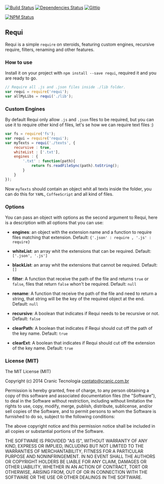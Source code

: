 [![Build Status](https://travis-ci.org/cranic/node-requi.png)](https://travis-ci.org/cranic/node-requi) [![Dependencies Status](https://david-dm.org/cranic/node-requi.png)](https://david-dm.org/cranic/node-requi) [![Gittip](http://img.shields.io/gittip/cranic.png)](https://www.gittip.com/cranic)

[![NPM Status](https://nodei.co/npm/requi.png?downloads=true)](http://npmjs.org/package/requi)

## Requi

Requi is a simple `require` on steroids, featuring custom engines, recursive
require, filters, renaming and other features.

### How to use

Install it on your project with `npm install --save requi`, required it and
you are ready to go.

```javascript
// Require all .js and .json files inside ./lib folder.
var requi = require('requi');
var allMyLibs = requi('./lib');
```

### Custom Engines

By default Requi only allow `.js` and `.json` files to be required, but you can
use it to require other kind of files, let's se how we can require text files :)

```javascript
var fs = require('fs');
var requi = require('requi');
var myTexts = requi('./texts', {
    recursive : true,
    whiteList : ['.txt'],
    engines : {
        '.txt' : function(path){
            return fs.readFileSync(path).toString();
        }
    }
});
```

Now `myTexts` should contain an object whit all texts inside the folder, you
can do this for `YAML`, `CoffeeScript` and all kind of files.

### Options

You can pass an object with options as the second argument to Requi, here is a
description with all options that you can use:

* __engines__: an object with the extension name and a function to require files
matching that extension. Default: `{'.json' : require , '.js' : require}`

* __whiteList__: an array whit the extensions that can be required.
Default:  `['.json', '.js']`

* __blackList__: an array whit the extensions that cannot be required.
Default: `[]`

* __filter__: A function that receive the path of the file and returns `true`
or `false`, files that return `false` whon't be required. Default: `null`

* __rename__: A function that receive the path of the file and need to return
a string, that string will be the key of the required object at the end.
Default: `null`

* __recursive__: A boolean that indicates if Requi needs to be recursive or
not. Default: `false`

* __clearPath__: A boolean that indicates if Requi should cut off the path of
the key name. Default: `true`

* __clearExt__: A boolean that indicates if Requi should cut off the extension
of the key name. Default: `true`


### License (MIT)

The MIT License (MIT)

Copyright (c) 2014 Cranic Tecnologia <contato@cranic.com.br>

Permission is hereby granted, free of charge, to any person obtaining a copy
of this software and associated documentation files (the "Software"), to deal
in the Software without restriction, including without limitation the rights
to use, copy, modify, merge, publish, distribute, sublicense, and/or sell
copies of the Software, and to permit persons to whom the Software is
furnished to do so, subject to the following conditions:

The above copyright notice and this permission notice shall be included in
all copies or substantial portions of the Software.

THE SOFTWARE IS PROVIDED "AS IS", WITHOUT WARRANTY OF ANY KIND, EXPRESS OR
IMPLIED, INCLUDING BUT NOT LIMITED TO THE WARRANTIES OF MERCHANTABILITY,
FITNESS FOR A PARTICULAR PURPOSE AND NONINFRINGEMENT. IN NO EVENT SHALL THE
AUTHORS OR COPYRIGHT HOLDERS BE LIABLE FOR ANY CLAIM, DAMAGES OR OTHER
LIABILITY, WHETHER IN AN ACTION OF CONTRACT, TORT OR OTHERWISE, ARISING FROM,
OUT OF OR IN CONNECTION WITH THE SOFTWARE OR THE USE OR OTHER DEALINGS IN
THE SOFTWARE.


